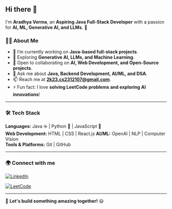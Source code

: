## Hi there 👋  

I'm **Aradhya Verma**, an **Aspiring Java Full-Stack Developer** with a passion for **AI, ML, Generative AI, and LLMs**. 🚀  

### 👨‍💻 About Me  
- 🔭 I’m currently working on **Java-based full-stack projects**.  
- 🌱 Exploring **Generative AI, LLMs, and Machine Learning**.  
- 👯 Open to collaborating on **AI, Web Development, and Open-Source projects**.  
- 💬 Ask me about **Java, Backend Development, AI/ML, and DSA**.  
- 📫 Reach me at **[2k23.cs2312107@gmail.com](mailto:your-email)**.  
- ⚡ Fun fact: I love **solving LeetCode problems and exploring AI innovations**!  

---

### 🛠 Tech Stack  
**Languages:** Java ☕ | Python 🐍 | JavaScript 🚀  
**Web Development:** HTML | CSS | React.js
**AI/ML:** OpenAI | NLP | Computer Vision  
**Tools & Platforms:** Git | GitHub 

---

### 🌍 Connect with me  
[![LinkedIn](https://img.shields.io/badge/LinkedIn-Profile-blue?logo=linkedin)](https://www.linkedin.com/in/aradhya-verma-977330326)


[![LeetCode](https://img.shields.io/badge/LeetCode-Profile-orange?logo=leetcode)]([https://leetcode.com/u/aradhya_overcodes/])  

---

🚀 **Let's build something amazing together!** 😃  

